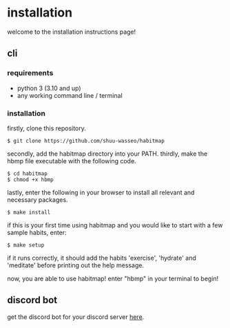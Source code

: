 # installation
welcome to the installation instructions page!

## cli
### requirements
- python 3 (3.10 and up)
- any working command line / terminal

### installation
firstly, clone this repository.
```
$ git clone https://github.com/shuu-wasseo/habitmap
```
secondly, add the habitmap directory into your PATH. 
thirdly, make the hbmp file executable with the following code.
```
$ cd habitmap
$ chmod +x hbmp
```
lastly, enter the following in your browser to install all relevant and necessary packages.
```
$ make install
```
if this is your first time using habitmap and you would like to start with a few sample habits, enter:
```
$ make setup
```
if it runs correctly, it should add the habits 'exercise', 'hydrate' and 'meditate' before printing out the help message.

now, you are able to use habitmap! enter "hbmp" in your terminal to begin!

## discord bot
get the discord bot for your discord server [here](https://discord.com/oauth2/authorize?client_id=951302757363613716&permissions=0&scope=bot%20applications.commands).
